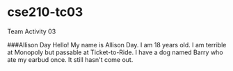 # cse210-tc03

Team Activity 03

###Allison Day
Hello! My name is Allison Day. I am 18 years old. I am terrible at Monopoly but passable at Ticket-to-Ride. I have a dog named Barry who ate my earbud once. It still hasn't come out.
